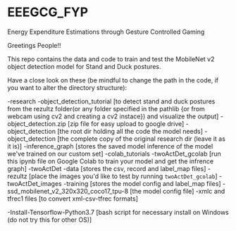 # EEEGCG_FYP
Energy Expenditure Estimations through Gesture Controlled Gaming

Greetings People!!

This repo contains the data and code to train and test the MobileNet v2 object detection model for Stand and Duck postures.

Have a close look on these (be mindful to change the path in the code, if you want to alter the directory structure):

-research
	  -object_detection_tutorial [to detect stand and duck postures from the rezultz folder(or any folder specified in the pathlib {or from webcam using cv2 and creating a cv2 instace}) and visualize the output]
	  -object_detection.zip [zip file for easy upload to google drive]
  	-object_detection [the root dir holding all the code the model needs]
	    	-object_detection [the complete copy of the original research dir (leave it as it is)]
		    -inference_graph [stores the saved model inference of the model we've trained on our custom set]
	    	-colab_tutorials
		      	-twoActDet_gcolab  [run this ipynb file on Google Colab to train your model and get the infrence graph]
	  	  -twoActDet
		  	    -data [stores the csv, record and label_map files]
    			  -rezultz [place the images you'd like to test by running `twoActDet_gcolab`]
	       		-twoActDet_images
		      	-training [stores the model config and label_map files]
			      -ssd_mobilenet_v2_320x320_coco17_tpu-8 [the model config file]
		  	    -xmlc and tfrec1 files [to convert xml-csv-tfrec formats]
		
-Install-Tensorflow-Python3.7 [bash script for necessary install on Windows (do not try this for other OS)]


